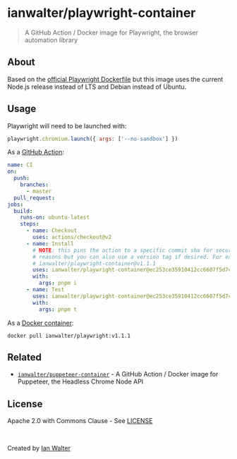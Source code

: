 # ianwalter/playwright-container
> A GitHub Action / Docker image for Playwright, the browser automation library

## About

Based on the [official Playwright Dockerfile][playwrightDockerfileUrl] but this
image uses the current Node.js release instead of LTS and Debian instead of
Ubuntu.

## Usage

Playwright will need to be launched with:

```js
playwright.chromium.launch({ args: ['--no-sandbox'] })
```

As a [GitHub Action][actionsUrl]:

```yml
name: CI
on:
  push:
    branches:
      - master
  pull_request:
jobs:
  build:
    runs-on: ubuntu-latest
    steps:
      - name: Checkout
        uses: actions/checkout@v2
      - name: Install
        # NOTE: this pins the action to a specific commit sha for security
        # reasons but you can also use a version tag if desired. For example:
        # ianwalter/playwright-container@v1.1.1
        uses: ianwalter/playwright-container@ec253ce35910412cc6607f5d7cfbbe89fb77c9b4
        with:
          args: pnpm i
      - name: Test
        uses: ianwalter/playwright-container@ec253ce35910412cc6607f5d7cfbbe89fb77c9b4
        with:
          args: pnpm t
```

As a [Docker container][dockerUrl]:

```console
docker pull ianwalter/playwright:v1.1.1
```

## Related

* [`ianwalter/puppeteer-container`][puppeteerUrl] - A GitHub Action / Docker
  image for Puppeteer, the Headless Chrome Node API

## License

Apache 2.0 with Commons Clause - See [LICENSE][licenseUrl]

&nbsp;

Created by [Ian Walter](https://ianwalter.dev)

[playwrightDockerfileUrl]: https://github.com/microsoft/playwright/blob/master/docs/docker/Dockerfile.bionic
[actionsUrl]: https://github.com/features/actions
[dockerUrl]: https://hub.docker.com/r/ianwalter/playwright
[puppeteerUrl]: https://github.com/ianwalter/puppeteer-container
[licenseUrl]: https://github.com/ianwalter/playwright-container/blob/master/LICENSE
